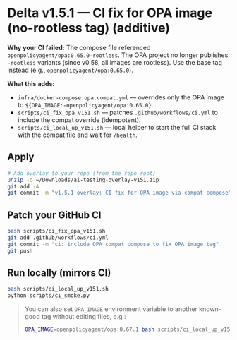 # Delta v1.5.1 — CI fix for OPA image (no-rootless tag) (additive)

**Why your CI failed:** The compose file referenced `openpolicyagent/opa:0.65.0-rootless`. The OPA project no longer publishes `-rootless` variants (since v0.58, all images are rootless). Use the base tag instead (e.g., `openpolicyagent/opa:0.65.0`).

**What this adds:**

- `infra/docker-compose.opa.compat.yml` — overrides only the OPA image to `${OPA_IMAGE:-openpolicyagent/opa:0.65.0}`.
- `scripts/ci_fix_opa_v151.sh` — patches `.github/workflows/ci.yml` to include the compat override (idempotent).
- `scripts/ci_local_up_v151.sh` — local helper to start the full CI stack with the compat file and wait for `/health`.

## Apply

```bash
# Add overlay to your repo (from the repo root)
unzip -o ~/Downloads/ai-testing-overlay-v151.zip
git add -A
git commit -m "v1.5.1 overlay: CI fix for OPA image via compat compose"
```

## Patch your GitHub CI

```bash
bash scripts/ci_fix_opa_v151.sh
git add .github/workflows/ci.yml
git commit -m "ci: include OPA compat compose to fix OPA image tag"
git push
```

## Run locally (mirrors CI)

```bash
bash scripts/ci_local_up_v151.sh
python scripts/ci_smoke.py
```

> You can also set `OPA_IMAGE` environment variable to another known-good tag without editing files, e.g.:
> 
> ```bash
> OPA_IMAGE=openpolicyagent/opa:0.67.1 bash scripts/ci_local_up_v151.sh
> ```
